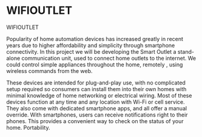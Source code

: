<html>
<head>
<title>WIFIOUTLET</title>
</head>
<body>

<h1>WIFIOUTLET</h1>
<p>WIFIOUTLET


Popularity of home automation devices has increased greatly in recent years due to higher affordability and simplicity through smartphone connectivity.
In this project we will be developing the Smart Outlet a stand-alone communication unit, used to connect home outlets to the internet.
We could control simple appliances throughout the home, remotely , using wireless commands from the web.



These devices are intended for plug-and-play use, with no complicated setup required so consumers can install them into their own homes with minimal knowledge of home networking or electrical wiring.
Most of these devices function at any time and any location with Wi-Fi or cell service. They also come with dedicated smartphone apps, and all offer a manual override. With smartphones, users can receive notifications right to their phones. This provides a convenient way to check on the status of your home.
Portability. 


</p>

</body>
</html>
